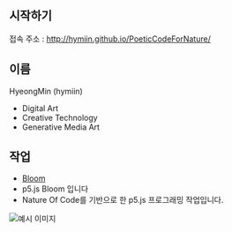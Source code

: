 ## 시작하기

접속 주소 : <http://hymiin.github.io/PoeticCodeForNature/>

## 이름
HyeongMin (hymiin)
 * Digital Art
 * Creative Technology
 * Generative Media Art

## 작업
 * [Bloom](./ex01/)
 * p5.js Bloom 입니다
 * Nature Of Code를 기반으로 한 p5.js 프로그래밍 작업입니다.

 ![예시 이미지](./example_img.png)

